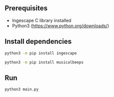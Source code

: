 ## Prerequisites

* Ingescape C library installed
* Python3 (https://www.python.org/downloads/)

## Install dependencies
```bash
python3 -m pip install ingescape
```


```bash
python3 -m pip install musicalbeeps
```

## Run
```bash
python3 main.py
```



